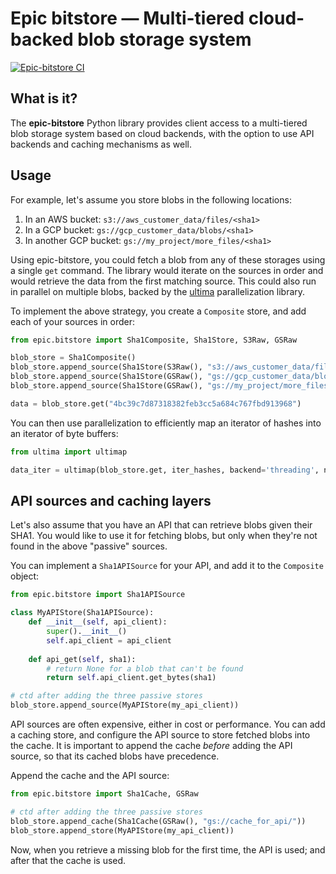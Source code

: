 # Epic bitstore &mdash; Multi-tiered cloud-backed blob storage system
[![Epic-bitstore CI](https://github.com/epic-framework/epic-bitstore/actions/workflows/ci.yml/badge.svg)](https://github.com/epic-framework/epic-bitstore/actions/workflows/ci.yml)

## What is it?

The **epic-bitstore** Python library provides client access to a multi-tiered blob storage system based on cloud
backends, with the option to use API backends and caching mechanisms as well.

## Usage

For example, let's assume you store blobs in the following locations:
1. In an AWS bucket: `s3://aws_customer_data/files/<sha1>`
2. In a GCP bucket: `gs://gcp_customer_data/blobs/<sha1>`
3. In another GCP bucket: `gs://my_project/more_files/<sha1>`

Using epic-bitstore, you could fetch a blob from any of these storages using a single `get` command. The library would
iterate on the sources in order and would retrieve the data from the first matching source. This could also run in
parallel on multiple blobs, backed by the [ultima](https://github.com/Cybereason/ultima) parallelization library.

To implement the above strategy, you create a `Composite` store, and add each of your sources in order:
```python
from epic.bitstore import Sha1Composite, Sha1Store, S3Raw, GSRaw

blob_store = Sha1Composite()
blob_store.append_source(Sha1Store(S3Raw(), "s3://aws_customer_data/files/"))
blob_store.append_source(Sha1Store(GSRaw(), "gs://gcp_customer_data/blobs/"))
blob_store.append_source(Sha1Store(GSRaw(), "gs://my_project/more_files/"))

data = blob_store.get("4bc39c7d87318382feb3cc5a684c767fbd913968")
```

You can then use parallelization to efficiently map an iterator of hashes into an iterator of byte buffers:
```python
from ultima import ultimap

data_iter = ultimap(blob_store.get, iter_hashes, backend='threading', n_workers=16)
```

## API sources and caching layers

Let's also assume that you have an API that can retrieve blobs given their SHA1.
You would like to use it for fetching blobs, but only when they're not found in the above "passive" sources.

You can implement a `Sha1APISource` for your API, and add it to the `Composite` object:
```python
from epic.bitstore import Sha1APISource

class MyAPIStore(Sha1APISource):
    def __init__(self, api_client):
        super().__init__()
        self.api_client = api_client
    
    def api_get(self, sha1):
        # return None for a blob that can't be found
        return self.api_client.get_bytes(sha1)

# ctd after adding the three passive stores
blob_store.append_source(MyAPIStore(my_api_client))
```

API sources are often expensive, either in cost or performance.
You can add a caching store, and configure the API source to store fetched blobs into the cache.
It is important to append the cache *before* adding the API source, so that its cached blobs have precedence.

Append the cache and the API source:
```python
from epic.bitstore import Sha1Cache, GSRaw

# ctd after adding the three passive stores
blob_store.append_cache(Sha1Cache(GSRaw(), "gs://cache_for_api/"))
blob_store.append_store(MyAPIStore(my_api_client))
```

Now, when you retrieve a missing blob for the first time, the API is used; and after that the cache is used.
